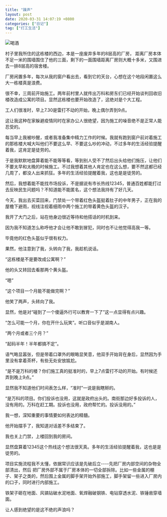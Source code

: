 ```yaml
---
title: "躁声"
layout: post
date: 2020-03-31 14:07:19 +0800
categories: ["日记"]
tag: ["打工生活"]
---
```


![喝酒](https://cdn.pixabay.com/photo/2023/01/16/10/37/man-drinking-7722086_1280.jpg)

村子里我所住的这栋楼的西边，本是一座废弃多年的8层高的厂房， 距离厂房本体不足一米的围墙围住了他的三面，剩下的一面围墙距离厂房则大概十多米，又围进去一排8层高的宿舍楼。

厂房闲置多年，每次从我的窗户看出去，看到它的天台，心想在这个地段闲置这么大一栋楼真是浪费。

很不幸，三周前开始施工。两年前村里人就传出万科和房东们已经开始谈判回收旧楼改造成公寓的项目。显然这栋楼也要开始改造了，这绝对是个大工程。

工人们很准时，早上7.30是雷打不动的开始，晚上偶尔弄到9点。

这让我这种在家躲避疫情同时在家办公人很绝望，因为施工的噪音绝不是正常人能忍受的。

每当早上我被吵醒，或者我准备集中精力工作的时候。我就有跑到窗户前对着施工的那栋楼大喊大叫他们不要这么早、不要这么吵的冲动，不过多年的生活经验提醒着我，这肯定是徒劳的。

于是我默默地盘算着能不能等等看，等到别人受不了然后出头给他们施压，让他们不要太早和太晚的时候施工。不过我想着其他人肯定也在这么想，要不然这都已经几周了，都没人出来抓狂。多年的生活经验提醒着我，这也是是徒劳的。

然后，我想着能不能找市场投诉，不是据说有市长热线12345，普通百姓都能打过去反映民生问题吗？不知道能不能匿名，这个想法我持有了好几天。

今天，我出去买菜回来，门禁处一个带着红色头盔挺着肚子的中年男子，正在我的屋檐下避雨，视线注视着细雨中两个施工的带着黄色头盔的汉子。

我开了大门之后，站在他身边很近等待和他搭话的时机到来。

因为我不知道怎么称呼他才会让他不敢到冒犯，同时也不让他觉得高我一等。

毕竟他的红色头盔似乎很有权力。

果然，他注意到了我，头转向了我，我趁机说话。

“这栋楼是不是要改成公寓啊？”

他的头又转回去看那两个黄头盔。

“嗯”

“这个项目一个月能不能做完啊？”

他笑了两声，头转向了我。

显然，他是对“碰到了一个傻逼外行可以教育一下了”这一点显得有点兴趣。

“怎么可能一个月，你在开什么玩笑”。听口音似乎是湖南人。

“两个月或者三个月？”

“起码半年！半年都搞不定”。

语气略显嚣张，但是带着口罩外的眼略显笑意，他双手开始背在身后，显然因为手里没有拿着茶杯，有些无处安放尴尬。

“是不是万科的楼？你们施工真的挺准时的，早上7点雷打不动的开始。有时候还弄到晚上9点。”

显然我不知道他们时间表怎么样，“准时”一说是我瞎掰的。

“是万科的项目。你们投诉也没用，这就是政府出头的。南街那边好多投诉的人，没有用的。万科在赶工期。投诉也没用，政府帮忙的。投诉没用的。”

我一想，深知重要的事情要如何表达的精髓。

他开始摆手了，我知道对话差不多结束了。

我也关上门禁，上楼回到我的房间。

显然盘算着12345这个热线这个想法很天真。多年的生活经验提醒着我，这也是是徒劳的。

项目实施流程我不太懂，依据常识应该是先破后立----先把厂房内部空间的杂物全部清出，然后 把厂房外部不属于厂房本体的一切全部拆除。比如一些金属的棚子、架子之类的，然后围上金属的脚手架开始外部施工，脚手架留一些进入厂房内的口子，同时进行内部施工。

铁架子砸在地面、风镐钻破水泥地面、氧焊融破钢铁、电钻穿透水泥、铁锤凿穿墙面。

让人感到绝望的是这不绝的声浪吗？
